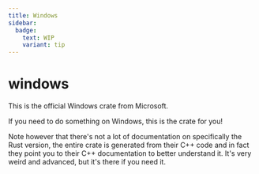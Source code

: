 ```yaml
---
title: Windows
sidebar:
  badge:
    text: WIP
    variant: tip
---
```


# windows

This is the official Windows crate from Microsoft.

If you need to do something on Windows, this is the crate for you!

Note however that there's not a lot of documentation on specifically the Rust version, the entire crate is generated from their C++ code and in fact they point you to their C++ documentation to better understand it. It's very weird and advanced, but it's there if you need it.
